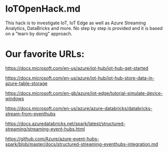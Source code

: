 # IoTOpenHack.md

This hack is to investigate IoT, IoT Edge as well as Azure Streaming Analytics, DataBricks and more.
No step by step is provided and it is based on a "learn by doing" approach.

# Our favorite URLs:

https://docs.microsoft.com/en-us/azure/iot-hub/iot-hub-get-started
 
https://docs.microsoft.com/en-us/azure/iot-hub/iot-hub-store-data-in-azure-table-storage
 
https://docs.microsoft.com/en-gb/azure/iot-edge/tutorial-simulate-device-windows
 
https://docs.microsoft.com/en-us/azure/azure-databricks/databricks-stream-from-eventhubs
 
https://docs.azuredatabricks.net/spark/latest/structured-streaming/streaming-event-hubs.html
 
https://github.com/Azure/azure-event-hubs-spark/blob/master/docs/structured-streaming-eventhubs-integration.md 
